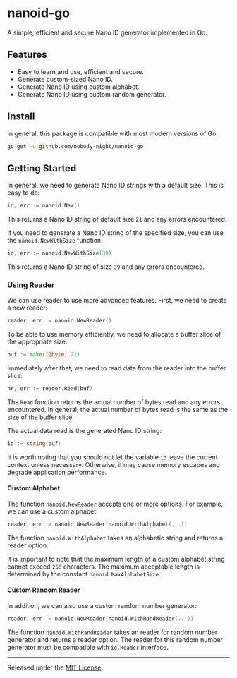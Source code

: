 # nanoid-go
A simple, efficient and secure Nano ID generator implemented in Go.

## Features
- Easy to learn and use, efficient and secure.
- Generate custom-sized Nano ID.
- Generate Nano ID using custom alphabet.
- Generate Nano ID using custom random generator.

## Install
In general, this package is compatible with most modern versions of Go.
```bash
go get -u github.com/nobody-night/nanoid-go
```

## Getting Started
In general, we need to generate Nano ID strings with a default size. This is easy to do:
```go
id, err := nanoid.New()
```
This returns a Nano ID string of default size `21` and any errors encountered.

If you need to generate a Nano ID string of the specified size, you can use the `nanoid.NewWithSize` function:
```go
id, err := nanoid.NewWithSize(39)
```
This returns a Nano ID string of size `39` and any errors encountered.

### Using Reader
We can use reader to use more advanced features. First, we need to create a new reader:
```go
reader, err := nanoid.NewReader()
```

To be able to use memory efficiently, we need to allocate a buffer slice of the appropriate size:
```go
buf := make([]byte, 21)
```

Immediately after that, we need to read data from the reader into the buffer slice:
```go
nr, err := reader.Read(buf)
```
The `Read` function returns the actual number of bytes read and any errors encountered. In general, the actual number of bytes read is the same as the size of the buffer slice.

The actual data read is the generated Nano ID string:
```go
id := string(buf)
```
It is worth noting that you should not let the variable `id` leave the current context unless necessary. Otherwise, it may cause memory escapes and degrade application performance.

#### Custom Alphabet
The function `nanoid.NewReader` accepts one or more options. For example, we can use a custom alphabet:
```go
reader, err := nanoid.NewReader(nanoid.WithAlphabet(...))
```
The function `nanoid.WithAlphabet` takes an alphabetic string and returns a reader option.

It is important to note that the maximum length of a custom alphabet string cannot exceed `256` characters. The maximum acceptable length is determined by the constant `nanoid.MaxAlphabetSize`.

#### Custom Random Reader
In addition, we can also use a custom random number generator:
```go
reader, err := nanoid.NewReader(nanoid.WithRandReader(...))
```
The function `nanoid.WithRandReader` takes an reader for random number generator and returns a reader option. The reader for this random number generator must be compatible with `io.Reader` interface.

<hr>

Released under the [MIT License](LICENSE).
